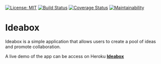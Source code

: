 [![License: MIT](https://img.shields.io/badge/License-MIT-brightgreen.svg)](https://choosealicense.com/licenses/mit/)
[![Build Status](https://travis-ci.org/QUDUSKUNLE/Ideabox.svg?branch=develop)](https://travis-ci.org/QUDUSKUNLE/Ideabox)
[![Coverage Status](https://coveralls.io/repos/github/QUDUSKUNLE/Ideabox/badge.svg?branch=develop)](https://coveralls.io/github/QUDUSKUNLE/Ideabox?branch=develop)
[![Maintainability](https://api.codeclimate.com/v1/badges/07b73613abd04df3abac/maintainability)](https://codeclimate.com/github/QUDUSKUNLE/Ideabox/maintainability)
# Ideabox
Ideabox is a simple application that allows users to create a pool of ideas and promote collaboration.

A live demo of the app can be access on Heroku <b><a href="https://ideaboxng.herokuapp.com/">Ideabox</a></b>